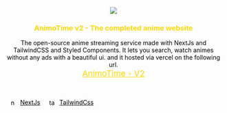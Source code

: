 <style>
    * , a {
        color: #000
    }
  
     p {
            max-width: 520px;
            margin-bottom: 20px;
    }
    .heading {
        color: gold;
    }
    .link{
        color: gold;
        font-size: 1.2rem;
        margin-bottom: 10px;
    }
    .flex_container{
        display: flex;
        align-items: center;
        justify-center: center;
    }
    .icons{
        display: flex;
        align-items: center;
        padding: 10px;
        width: fit-content;
        text-center: center;
    }
    .icons img{
        margin-right: 10px;
    }
  
</style>
<div align="center" >
	<img src="https://animo-time-v2.vercel.app/_next/image?url=%2Flogo-removebg-preview.png&w=96&q=75"/>
<!-- ------------- -->
	<h3 align="center" class="heading"> AnimoTime v2 - The completed anime website </h3>
<!-- ------------ -->
	<p align="center">
		The open-source anime streaming service made with NextJs and TailwindCSS and Styled Components. It lets you search, watch animes without any ads with a beautiful ui. 			and it hosted via vercel on the following url.
	</br>
		<a href="https://animo-time-v2.vercel.app/" alt="link" class="link">AnimoTime - V2</a>
		</br>
        </br>
        <div class="flex_container" align="center">
            <a href="http//:nextjs.org" class="icons">
                <img src="https://www.svgrepo.com/show/354113/nextjs-icon.svg" alt="nextJs" width="15" height="15" /> NextJs
            </a>
            <a href="http//:nextjs.org" class="icons">
                <img src="https://www.svgrepo.com/show/354431/tailwindcss-icon.svg" alt="tailwindcss" width="15" height="15" /> TailwindCss
            </a>
        </div>
	<p/>
	</br>
</div>
  